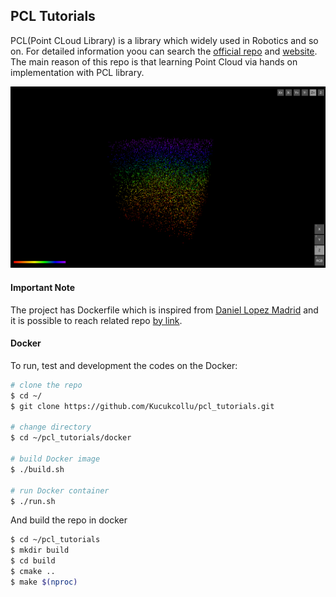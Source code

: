 ## PCL Tutorials

PCL(Point CLoud Library) is a library which widely used in Robotics and so on.
For detailed information yoou can search the [official repo](https://github.com/PointCloudLibrary/pcl) 
and [website](https://pointclouds.org/).
The main reason of this repo is that learning Point Cloud via hands on implementation with PCL library.

![](https://github.com/Kucukcollu/pcl_tutorials/blob/master/figures/pcd.png)

#### Important Note
The project has Dockerfile which is inspired from [Daniel Lopez Madrid](https://github.com/DLopezMadrid)
and it is possible to reach related repo [by link](https://github.com/DLopezMadrid/pcl-docker).

#### Docker

To run, test and development the codes on the Docker:

```bash
# clone the repo
$ cd ~/
$ git clone https://github.com/Kucukcollu/pcl_tutorials.git

# change directory
$ cd ~/pcl_tutorials/docker

# build Docker image
$ ./build.sh

# run Docker container
$ ./run.sh

```

And build the repo in docker
```bash
$ cd ~/pcl_tutorials
$ mkdir build
$ cd build
$ cmake ..
$ make $(nproc)
```
